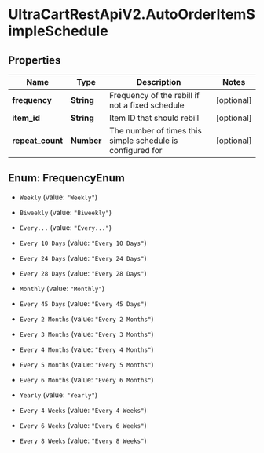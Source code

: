 # UltraCartRestApiV2.AutoOrderItemSimpleSchedule

## Properties

Name | Type | Description | Notes
------------ | ------------- | ------------- | -------------
**frequency** | **String** | Frequency of the rebill if not a fixed schedule | [optional] 
**item_id** | **String** | Item ID that should rebill | [optional] 
**repeat_count** | **Number** | The number of times this simple schedule is configured for | [optional] 



## Enum: FrequencyEnum


* `Weekly` (value: `"Weekly"`)

* `Biweekly` (value: `"Biweekly"`)

* `Every...` (value: `"Every..."`)

* `Every 10 Days` (value: `"Every 10 Days"`)

* `Every 24 Days` (value: `"Every 24 Days"`)

* `Every 28 Days` (value: `"Every 28 Days"`)

* `Monthly` (value: `"Monthly"`)

* `Every 45 Days` (value: `"Every 45 Days"`)

* `Every 2 Months` (value: `"Every 2 Months"`)

* `Every 3 Months` (value: `"Every 3 Months"`)

* `Every 4 Months` (value: `"Every 4 Months"`)

* `Every 5 Months` (value: `"Every 5 Months"`)

* `Every 6 Months` (value: `"Every 6 Months"`)

* `Yearly` (value: `"Yearly"`)

* `Every 4 Weeks` (value: `"Every 4 Weeks"`)

* `Every 6 Weeks` (value: `"Every 6 Weeks"`)

* `Every 8 Weeks` (value: `"Every 8 Weeks"`)




